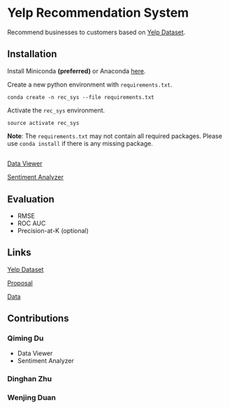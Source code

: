 # Yelp Recommendation System

Recommend businesses to customers based on [Yelp Dataset](https://www.yelp.com/dataset/challenge).

## Installation

Install Miniconda **(preferred)** or Anaconda [here](https://conda.io/docs/user-guide/install/macos.html).

Create a new python environment with `requirements.txt`.

```
conda create -n rec_sys --file requirements.txt
```

Activate the `rec_sys` environment.

```
source activate rec_sys
```

**Note**: The `requirements.txt` may not contain all required packages. Please use `conda install` if there is any missing package.

## 

[Data Viewer](https://github.com/zhudhjen/yelp-recommendation-system/tree/master/data_viewer)

[Sentiment Analyzer](https://github.com/zhudhjen/yelp-recommendation-system/tree/master/sentiment_analyzer)

## Evaluation

- RMSE
- ROC AUC
- Precision-at-K (optional)

## Links

[Yelp Dataset](https://www.yelp.com/dataset/challenge)

[Proposal](https://docs.google.com/document/d/12MQUmbk-Ioh7L3wukDj7LEOFFX_jXR6YvxfCKi6jSwk/edit)

[Data](https://drive.google.com/open?id=1v-ayr_m-0MUgviN6pulnRzdn-5hx9oQC)

## Contributions

### Qiming Du

* Data Viewer
* Sentiment Analyzer

### Dinghan Zhu

### Wenjing Duan
